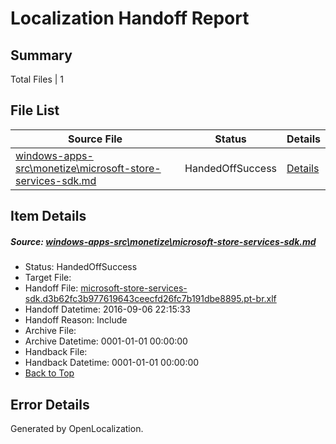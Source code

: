 # <a name='report-top'></a> Localization Handoff Report

## Summary
 Total Files | 1

## File List
 Source File | Status | Details 
 ----------- | ------ | ------- 
 [windows-apps-src\monetize\microsoft-store-services-sdk.md](https://github.com/Microsoft/windows-apps/blob/a336ad8c56c5b0e27409745aa4b47eb8121cc07c/windows-apps-src/monetize/microsoft-store-services-sdk.md) | HandedOffSuccess | [Details](#a156fe516f2d29bc894de1430e3196a5bacb44844835)

## Item Details
##### <a name='a156fe516f2d29bc894de1430e3196a5bacb44844835'></a> Source: [windows-apps-src\monetize\microsoft-store-services-sdk.md](https://github.com/Microsoft/windows-apps/blob/a336ad8c56c5b0e27409745aa4b47eb8121cc07c/windows-apps-src/monetize/microsoft-store-services-sdk.md)
* Status: HandedOffSuccess
* Target File: 
* Handoff File: [microsoft-store-services-sdk.d3b62fc3b977619643ceecfd26fc7b191dbe8895.pt-br.xlf](https://github.com/Microsoft/WDG.handoff/blob/03cf597a55c2af827c83460a931a2d3910840571/ol-handoff/Microsoft/windows-apps.pt-br/master/microsoft-store-services-sdk.d3b62fc3b977619643ceecfd26fc7b191dbe8895.pt-br.xlf)
* Handoff Datetime: 2016-09-06 22:15:33
* Handoff Reason: Include
* Archive File: 
* Archive Datetime: 0001-01-01 00:00:00
* Handback File: 
* Handback Datetime: 0001-01-01 00:00:00
* [Back to Top](#report-top)


## Error Details

Generated by OpenLocalization.

